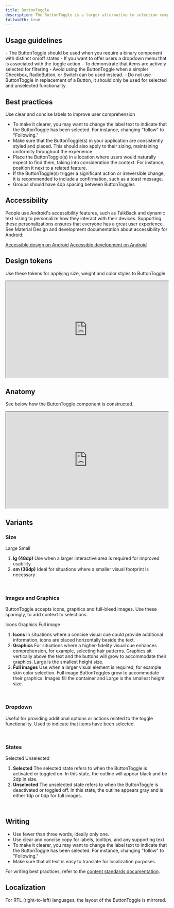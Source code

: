 ```yaml
---
title: ButtonToggle
description: The ButtonToggle is a larger alternative to selection components such as [Checkbox](/android/checkbox), [RadioButton](/web/radiobutton), and [Switch](/android/switch). It enables users to choose between two states: selected or unselected.
fullwidth: true
---
```


<ImgContainer src="https://i.pinimg.com/originals/53/df/34/53df342578881e60783c0733937957ca.png" alt="A set of three toggle buttons side by side. The third toggle button is selected." />

## Usage guidelines

<TwoCol>
  <Group>
    <Do title="When to use" />
    - The ButtonToggle should be used when you require a binary component with distinct on/off states
    - If you want to offer users a dropdown menu that is associated with the toggle action
    - To demonstrate that items are actively selected for filtering
  </Group>
  <Group>
  <Dont title="When not to use" />
     - Avoid using the ButtonToggle when a simpler Checkbox, RadioButton, or Switch can be used instead.
     - Do not use ButtonToggle in replacement of a Button, it should only be used for selected and unselected functionality
  </Group>
</TwoCol>

## Best practices

Use clear and concise labels to improve user comprehension

- To make it clearer, you may want to change the label text to indicate that the ButtonToggle has been selected. For instance, changing "follow" to "Following."
- Make sure that the ButtonToggle(s) in your application are consistently styled and placed. This should also apply to their sizing, maintaining uniformity throughout the experience.
- Place the ButtonToggle(s) in a location where users would naturally expect to find them, taking into consideration the context. For instance, position it next to a related feature.
- If the ButtonToggle(s) trigger a significant action or irreversible change, it is recommended to include a confirmation, such as a toast message.
- Groups should have 4dp spacing between ButtonToggles

## Accessibility

People use Android's accessibility features, such as TalkBack and dynamic text sizing to personalize how they interact with their devices. Supporting these personalizations ensures that everyone has a great user experience. See Material Design and development documentation about accessibility for Android:

[Accessible design on Android](https://material.io/design/usability/accessibility.html#understanding-accessibility)
[Accessible development on Android](https://developer.android.com/guide/topics/ui/accessibility)

## Design tokens

Use these tokens for applying size, weight and color styles to ButtonToggle.
<br/>
<iframe style={{border:0}} width="100%" height="300" src="https://www.figma.com/embed?embed_host=share&url=https%3A%2F%2Fwww.figma.com%2Ffile%2FREw1COFYAktmVWrUBh3Ov8%2FGestalt-for-Android%3Ftype%3Ddesign%26node-id%3D66471%253A1273%26mode%3Ddesign%26t%3DXlUExnjr63t02kcg-1" allowFullScreen></iframe>

## Anatomy

See below how the ButtonToggle component is constructed.
<br/>
<iframe style={{border:0}} width="100%" height="300" src="https://www.figma.com/embed?embed_host=share&url=https%3A%2F%2Fwww.figma.com%2Ffile%2FREw1COFYAktmVWrUBh3Ov8%2FGestalt-for-Android%3Ftype%3Ddesign%26node-id%3D66471%253A802%26mode%3Ddesign%26t%3DXlUExnjr63t02kcg-1" allowFullScreen></iframe>

## Variants

### Size

<TwoCol>
  <Group>
<ImgContainer src="https://i.pinimg.com/originals/8d/1d/c1/8d1dc1d7a2f7dd6636ff7c385bde0266.png"  alt="Example of the large Toggle Button with one selected and the other unselected" />
Large
</Group>
<Group>
<ImgContainer src="https://i.pinimg.com/originals/cd/46/d0/cd46d06b2a96a6124c3bfc0a3e20f9d3.png"  alt="Example of the small Toggle Button with one selected and the other unselected" />
Small
</Group>
</TwoCol>

1. **lg (48dp)**
   Use when a larger interactive area is required for improved usability
2. **sm (36dp)**
   Ideal for situations where a smaller visual footprint is necessary

<br/>

### Images and Graphics

ButtonToggle accepts icons, graphics and full-bleed images. Use these sparingly, to add context to selections.
<br/>

<ThreeCol>
<Group>
<ImgContainer src="https://i.pinimg.com/originals/3d/0a/7b/3d0a7b8e4f95d0f68b84eff22f1744ec.jpg"  alt="Example of two Toggle Buttons with an icon to the right of the label" />
Icons
</Group>
<Group>
<ImgContainer src="https://i.pinimg.com/originals/8a/26/75/8a26756e43a285892b1bae18311ce4af.jpg"  alt="Example of three Toggle Buttons with graphics above the label" />
Graphics
</Group>
<Group>
<ImgContainer src="https://i.pinimg.com/originals/07/32/d4/0732d4119ae286309381c5a79b56bf2c.jpg"  alt="Example of three Toggle Buttons with a full-fill image and no label" />
Full image
</Group>
</ThreeCol>

1. **Icons**
   In situations where a concise visual cue could provide additional information, icons are placed horizontally beside the text.
2. **Graphics**
   For situations where a higher-fidelity visual cue enhances comprehension, for example, selecting hair patterns. Graphics sit vertically above the text and the buttons will grow to accommodate their graphics. Large is the smallest height size.
3. **Full images**
   Use when a larger visual element is required, for example skin color selection. Full image ButtonToggles grow to accommodate their graphics. Images fill the container and Large is the smallest height size.

<br/>

### Dropdown

Useful for providing additional options or actions related to the toggle functionality. Used to indicate that items have been selected.

<ImgContainer src="https://i.pinimg.com/originals/a0/dd/83/a0dd839acfeb52955d97b919ae6403e9.png"  alt="Example of two ToggleButtons with dropdown carets to the right of the label" />

<br/>

### States

<TwoCol>
  <Group>
<ImgContainer src="https://i.pinimg.com/originals/a4/48/ce/a448ce819d32fc98376a04b31470496c.png"  alt="Example of three Toggle Buttons, all in a selected state" />
Selected
</Group>
<Group>
<ImgContainer src="https://i.pinimg.com/originals/0f/22/07/0f220781451a40032a902df04502bae8.png"  alt="Example of three Toggle Buttons, all in an unselected state" />
Unselected
</Group>
</TwoCol>

1. **Selected**
   The selected state refers to when the ButtonToggle is activated or toggled on. In this state, the outline will appear black and be 2dp in size.
2. **Unselected**
   The unselected state refers to when the ButtonToggle is deactivated or toggled off. In this state, the outline appears gray and is either 1dp or 0dp for full images.

<br/>


## Writing

- Use fewer than three words, ideally only one.
- Use clear and concise copy for labels, tooltips, and any supporting text.
- To make it clearer, you may want to change the label text to indicate that the ButtonToggle has been selected. For instance, changing "follow" to "Following."
- Make sure that all text is easy to translate for localization purposes.


For writing best practices, refer to the [content standards documentation](/foundations/content_standards/ui_elements).


## Localization

For RTL (right-to-left) languages, the layout of the ButtonToggle is mirrored. 
